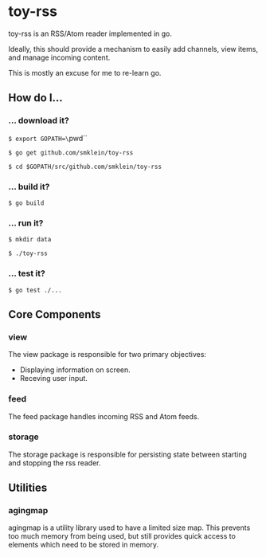 # toy-rss

toy-rss is an RSS/Atom reader implemented in go.

Ideally, this should provide a mechanism to easily add channels,
view items, and manage incoming content.

This is mostly an excuse for me to re-learn go.

## How do I...

### ... download it?

`$ export GOPATH=\`pwd\``

`$ go get github.com/smklein/toy-rss`

`$ cd $GOPATH/src/github.com/smklein/toy-rss`

### ... build it?

`$ go build`

### ... run it?

`$ mkdir data`

`$ ./toy-rss`

### ... test it?

`$ go test ./...`

## Core Components

### view

The view package is responsible for two primary objectives:
  - Displaying information on screen.
  - Receving user input.

### feed

The feed package handles incoming RSS and Atom feeds.

### storage

The storage package is responsible for persisting state between starting and
stopping the rss reader.

## Utilities

### agingmap

agingmap is a utility library used to have a limited size map. This prevents
too much memory from being used, but still provides quick access to elements
which need to be stored in memory.
